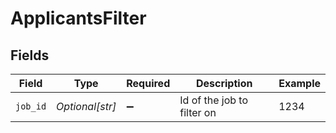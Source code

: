 # ApplicantsFilter


## Fields

| Field                      | Type                       | Required                   | Description                | Example                    |
| -------------------------- | -------------------------- | -------------------------- | -------------------------- | -------------------------- |
| `job_id`                   | *Optional[str]*            | :heavy_minus_sign:         | Id of the job to filter on | 1234                       |